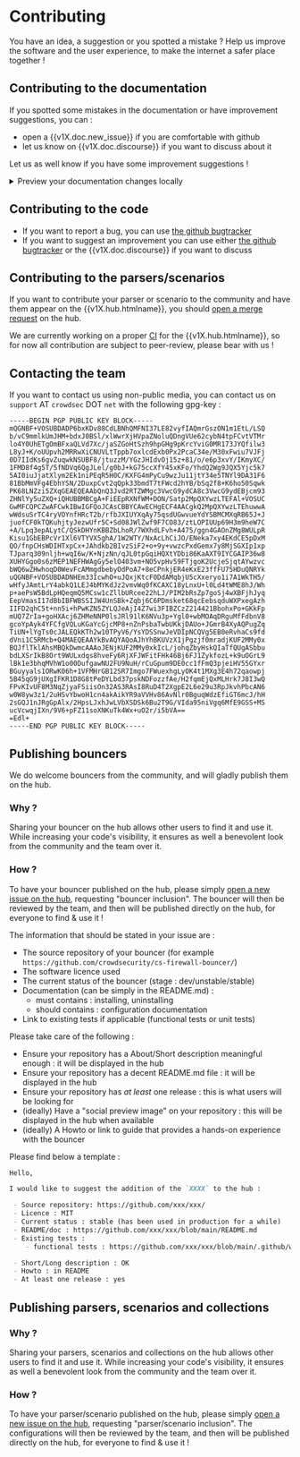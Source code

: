 # Contributing

You have an idea, a suggestion or you spotted a mistake ?
Help us improve the software and the user experience, to make the internet a safer place together !



## Contributing to the documentation

If you spotted some mistakes in the documentation or have improvement suggestions, you can :

 - open a {{v1X.doc.new_issue}} if you are comfortable with github
 - let us know on {{v1X.doc.discourse}} if you want to discuss about it

Let us as well know if you have some improvement suggestions !


<details>
  <summary>Preview your documentation changes locally</summary>

```bash
python3 -m venv cs-env
source cs-env/bin/activate
pip install -r docs/requirements.txt
mkdocs serve
```

</details>


## Contributing to the code

 - If you want to report a bug, you can use [the github bugtracker]({{v1X.crowdsec.bugreport}})
 - If you want to suggest an improvement you can use either [the github bugtracker]({{v1X.crowdsec.bugreport}}) or the {{v1X.doc.discourse}} if you want to discuss 


## Contributing to the parsers/scenarios

If you want to contribute your parser or scenario to the community and have them appear on the {{v1X.hub.htmlname}}, you should [open a merge request](https://github.com/crowdsecurity/hub/pulls) on the hub.

We are currently working on a proper [CI](https://en.wikipedia.org/wiki/Continuous_integration) for the {{v1X.hub.htmlname}}, so for now all contribution are subject to peer-review, please bear with us !

## Contacting the team

If you want to contact us using non-public media, you can contact us on `support` AT `crowdsec` DOT `net` with the following gpg-key :

```
-----BEGIN PGP PUBLIC KEY BLOCK-----
mQGNBF+VOSUBDADP6bxKDv88CdLBNhQMFNI37LE82vyfIAQmrGszON1m1EtL/LSQ
b/vC9mmlkUmJHM+bdxJ0BSl/xlWwrXjHVpaZNoluQDngVUe62cybN4tpFCvtVTMr
lo4Y0UhETgOmBFxaQLVd7Xc/jaSZGoHtSzh9hpGHg9pKrcYviG0MR173JYQfilw3
L8yJ+K/oUUpvh2MRRwXiCNUVLtTppb7oxlcdExb0Px2PcaC34e/M30xFwiu7VJFj
0D7IIdKs6gvZuqwkNSUBF8/jtuzzM/YGzJHIdvOj15z+81/o/e6p3xvY/IKmyXC/
1FMD8f4g5T/5fNDVq6QgJLel/g0bJ+kG75ccXfY45xKFo/YhdQ2Wg9JQX5Yjc5k7
5AI0iuJjatXlym2Ek1niPEqR5H0C/KXFG4mPyCu9wzJu11jtY34e5TNYl9DA31F6
81BbMmVFg4EbhYSN/2DuxpCvt2qQpk33bmdT7tFWcd2hYB/bSq2f8+K6ho50Sqwk
PK68LNZzi5ZXqGEAEQEAAbQnQ3Jvd2RTZWMgc3VwcG9ydCA8c3VwcG9ydEBjcm93
ZHNlYy5uZXQ+iQHUBBMBCgA+FiEEpRXNfWM+DON/Satp2MpQXYwzLTEFAl+VOSUC
GwMFCQPCZwAFCwkIBwIGFQoJCAsCBBYCAwECHgECF4AACgkQ2MpQXYwzLTEhuwwA
wWdsuSrTC4ryVOYnfHRcT2b/rfbJXIUYXqAy75qsdUGwvueYdYSBMCMXqRB65J+J
juofCF0kTQKuhjtyJezwUfr5C+Sd08JWlZwf9F7CO83/ztLOPIUUp69H3m9heW7C
+A/Lpq3epALytC/QSkDHYnKBBZbLhoR/7WXhdLFvh+A475/ggn4GAOnZMg8WULpR
Kisu1GbEBPcVr1Xl6VTYVX5ghA/1W2WTY/NxAcLhCiJO/ENeka7xy4EKdCE5pDxM
QO/fnpCHsWDIHTxpCx+JAhdkb2BIvzSiF2+o+9y+vwzcPxdGemx7y8MjSGXIp1xp
TJparq309nljh+wqI6w/K+NjzNn/qJL0tpGqiHQXtYDbi86KaAXT9IYCGAIP36w8
XUHYGgo0s6zMEP1NEFHWAgGy5elO403vm+NO5vpHv59FTjgoK2UcjeSjqtAYwzvc
bWQ6wZHwhoqD0WevFcAMmgdbebyOdPoA7+8eCPnkjER4eKxE23ffFU75HDuQNRYk
uQGNBF+VOSUBDADNHEm33IcwhO+uJQxjKtcF0DdAMqbjU5cXxeryo1i7A1WkTH5/
wHfyJAmtLrY4abkQ1LEJ4bMYKdJz2vmvWq0fKCAXC18yLnxU+l0Ld4tWME8hJ/Wh
p+aePsW5BdLpHQeqmQ5MCsw1cZllbURcee22hLJ/PIM2bRsZp7goSj4wXBFjhJyq
EepVmasI17dBbIBFWBSSIJW4UnSBk+Zqbj6C6PDmsket68qcEebsqduWXPxegAzh
IIFD2qhC5t+nn5i+hPwKZN5ZYLQJeAjI4Z7wi3FIBZCzZ214421BbohxPo+GKkFp
mUQ7ZrIa+goHXAcj6ZHMeNNP0lsJRl91lK6NVu3p+Ygl0+wbMOAqDRguMfFdbnV8
gcoYpAyk4YFCfgVQLuKGaYcGjcMP8+nZnPsbaTwbUKkjDAUo+JGmrB4XyAQPugZq
TiUN+lYgTs0cJALEQkKTh2w10TPyV6/YsYDSSnwJeVDIpNCQVg5EB0eRvhaCs9fd
dVni1C5RMcb+Q4MAEQEAAYkBvAQYAQoAJhYhBKUVzX1jPgzjf0mradjKUF2MMy0x
BQJflTklAhsMBQkDwmcAAAoJENjKUF2MMy0xkIcL/johqZbyHskQIaTfQUgASbbu
bdLXSrIkB8Ort9WULxdqs8hveFy6RjXFJWFitFHk46Bj6FJ1ZykfozL+k9uOGrL9
lBk1e3bhqMVhW1o00DufgawNU2FU9NuH/rCuGpum9DE0cc1fFmQ3pjeiHV55GYxr
BGuyyals1ORwK06h+1VFMHrGB12SR7Imgo7FWuexhgLyOK4t1MXg3E4h72qaowpj
5B45qG9jUXgIFKR1D8G8tPeDYLbd37pskNDFozzfAe/H2fqmEjQxMLHrk7J8I3wQ
FPvKIvUF8M3NqZjyaFSiisOn32AS3RAsI8RuD4T2XgpE2L6e29u3RpJkvhPbcAN6
w0W8yw3z1/2uHSvYbwoH1cn4akAikYR9aVVHv86AvNlr0BguqWdzEfiGT6mcJ/hH
2sGQJ1nJRgGpAlx/2HpsLJxhJwLVbXSDSk6Bu2T9G/VIda95niVgq6MfE9GSS+MS
ucVcwqjIXn/9V6+pFZ11soXNKuTk4Wx+uO2r/i5bVA==
=Edl+
-----END PGP PUBLIC KEY BLOCK-----
```


## Publishing bouncers

We do welcome bouncers from the community, and will gladly publish them on the hub.

### Why ?

Sharing your bouncer on the hub allows other users to find it and use it. While increasing your code's visibility, it ensures as well a benevolent look from the community and the team over it.

### How ?

To have your bouncer published on the hub, please simply [open a new issue on the hub](https://github.com/crowdsecurity/hub/issues/new), requesting "bouncer inclusion". The bouncer will then be reviewed by the team, and then will be published directly on the hub, for everyone to find & use it !


The information that should be stated in your issue are :

 - The source repository of your bouncer (for example `https://github.com/crowdsecurity/cs-firewall-bouncer/`)
 - The software licence used
 - The current status of the bouncer (stage : dev/unstable/stable)
 - Documentation (can be simply in the README.md) :
    - must contains : installing, uninstalling
    - should contains : configuration documentation 
 - Link to existing tests if applicable (functional tests or unit tests)

Please take care of the following :

 - Ensure your repository has a About/Short description meaningful enough : it will be displayed in the hub
 - Ensure your repository has a decent README.md file : it will be displayed in the hub
 - Ensure your repository has *at least* one release : this is what users will be looking for
 - (ideally) Have a "social preview image" on your repository : this will be displayed in the hub when available
 - (ideally) A Howto or link to guide that provides a hands-on experience with the bouncer


Please find below a template :

```markdown
Hello,

I would like to suggest the addition of the `XXXX` to the hub :

 - Source repository: https://github.com/xxx/xxx/
 - Licence : MIT
 - Current status : stable (has been used in production for a while)
 - README/doc : https://github.com/xxx/xxx/blob/main/README.md
 - Existing tests :
    - functional tests : https://github.com/xxx/xxx/blob/main/.github/workflows/tests.yml

 - Short/Long description : OK
 - Howto : in README
 - At least one release : yes

```

## Publishing parsers, scenarios and collections

### Why ?

Sharing your parsers, scenarios and collections on the hub allows other users to find it and use it. While increasing your code's visibility, it ensures as well a benevolent look from the community and the team over it.

### How ?

To have your parser/scenario published on the hub, please simply [open a new issue on the hub](https://github.com/crowdsecurity/hub/issues/new), requesting "parser/scenario inclusion". The configurations will then be reviewed by the team, and then will be published directly on the hub, for everyone to find & use it !

